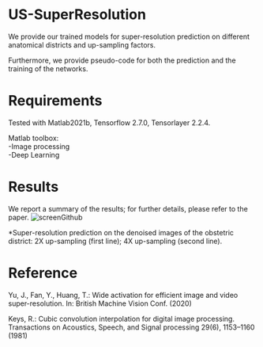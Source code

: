 # US-SuperResolution

We provide our trained models for super-resolution prediction on different anatomical districts and up-sampling factors.

Furthermore, we provide pseudo-code for both the prediction and the training of the networks.

# Requirements
Tested with Matlab2021b, Tensorflow 2.7.0, Tensorlayer 2.2.4.

Matlab toolbox:  
-Image processing  
-Deep Learning

# Results
We report a summary of the results; for further details, please refer to the paper.
![screenGithub](https://user-images.githubusercontent.com/32649057/210774021-b3d3ef5d-a401-4dce-bc48-b84de1ed37cc.PNG)

*Super-resolution prediction on the denoised images of the obstetric district: 2X up-sampling (first line); 4X up-sampling (second line).

# Reference
Yu, J., Fan, Y., Huang, T.: Wide activation for efficient image and video super-resolution. In: British Machine Vision Conf. (2020)

Keys, R.: Cubic convolution interpolation for digital image processing. Transactions on Acoustics, Speech, and Signal processing 29(6), 1153–1160 (1981)

